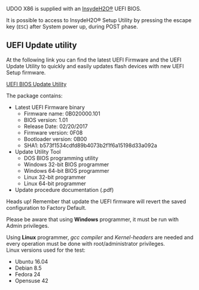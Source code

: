 UDOO X86 is supplied with an [InsydeH2O®](https://www.insyde.com/products) UEFI BIOS.

It is possible to access to InsydeH2O® Setup Utility by pressing the escape key (`ESC`) after System power up, during POST phase.

## UEFI Update utility

At the following link you can find the latest UEFI Firmware and the UEFI Update Utility to quickly and easily updates flash devices with new UEFI Setup firmware.

[UEFI BIOS Update Utility](http://download.udoo.org/files/UDOO_X86/UEFI_update/UDOOX86_B02-UEFI_Update_rel101.zip)

The package contains:
* Latest UEFI Firmware binary
  * Firmware name:       0B020000.101
  * BIOS version:        1.01
  * Release Date:        02/20/2017
  * Firmware version:    0F08
  * Bootloader version:  0B00
  * SHA1: b573f1534cdfd89b4073b2f1f6a15198d33a092a
* Update Utility Tool
  * DOS BIOS programming utility
  * Windows 32-bit BIOS programmer
  * Windows 64-bit BIOS programmer
  * Linux 32-bit programmer
  * Linux 64-bit programmer
* Update procedure documentation (.pdf)

<span class="label label-warning">Heads up!</span>  Remember that update the UEFI firmware will revert the saved configuration to Factory Default.

Please be aware that using **Windows** programmer, it must be run with Admin privileges.

Using **Linux** programmer, *gcc compiler* and *Kernel-headers* are needed and every operation must be done with root/administrator privileges.  
Linux versions used for the test:
* Ubuntu 16.04
* Debian 8.5
* Fedora 24
* Opensuse 42
